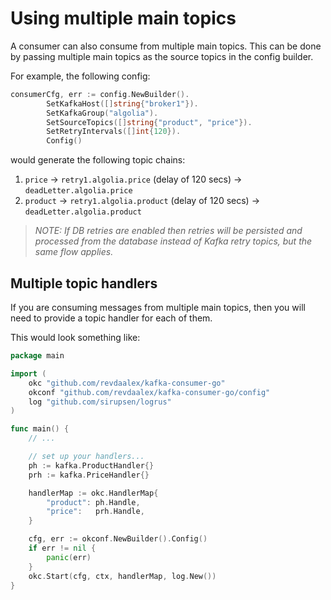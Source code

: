 # Using multiple main topics

A consumer can also consume from multiple main topics. This can be done by passing multiple main topics as the source topics in the config builder.

For example, the following config:

```go
consumerCfg, err := config.NewBuilder().
		SetKafkaHost([]string{"broker1"}).
		SetKafkaGroup("algolia").
		SetSourceTopics([]string{"product", "price"}).
		SetRetryIntervals([]int{120}).
		Config()
```

would generate the following topic chains:

1. `price` -> `retry1.algolia.price` (delay of 120 secs) -> `deadLetter.algolia.price`
1. `product` -> `retry1.algolia.product` (delay of 120 secs) -> `deadLetter.algolia.product`

>_NOTE: If DB retries are enabled then retries will be persisted and processed from the database instead of Kafka retry topics, but the same flow applies._

## Multiple topic handlers

If you are consuming messages from multiple main topics, then you will need to provide a topic handler for each of them.

This would look something like:

```go
package main

import (
	okc "github.com/revdaalex/kafka-consumer-go"
	okconf "github.com/revdaalex/kafka-consumer-go/config"
	log "github.com/sirupsen/logrus"
)

func main() {
	// ...

	// set up your handlers...
	ph := kafka.ProductHandler{}
	prh := kafka.PriceHandler{}

	handlerMap := okc.HandlerMap{
		"product": ph.Handle,
		"price":   prh.Handle,
	}

	cfg, err := okconf.NewBuilder().Config()
	if err != nil {
		panic(err)
    }
	okc.Start(cfg, ctx, handlerMap, log.New())
}
```
